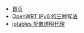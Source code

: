 - [首页](/README.md)
- [OpenWRT IPv6 的三种写法](/pages/openwrt-ipv6.md)
- [iptables 配置透明代理](/pages/iptables-tproxy.md)
